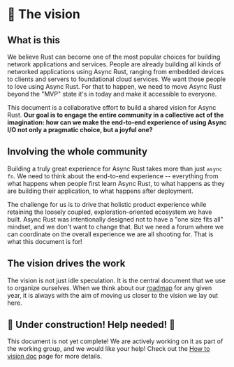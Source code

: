 # 🔮 The vision

## What is this

We believe Rust can become one of the most popular choices for building network applications and services. People are already building all kinds of networked applications using Async Rust, ranging from embedded devices to clients and servers to foundational cloud services. We want those people to love using Async Rust. For that to happen, we need to move Async Rust beyond the "MVP" state it's in today and make it accessible to everyone.

This document is a collaborative effort to build a shared vision for Async Rust. **Our goal is to engage the entire community in a collective act of the imagination: how can we make the end-to-end experience of using Async I/O not only a pragmatic choice, but a joyful one?**

## Involving the whole community

Building a truly great experience for Async Rust takes more than just `async fn`. We need to think about the end-to-end experience -- everything from what happens when people first learn Async Rust, to what happens as they are building their application, to what happens after deployment.

The challenge for us is to drive that holistic product experience while retaining the loosely coupled, exploration-oriented ecosystem we have built. Async Rust was intentionally designed not to have a "one size fits all" mindset, and we don't want to change that. But we need a forum where we can coordinate on the overall experience we are all shooting for. That is what this document is for!

## The vision drives the work

The vision is not just idle speculation. It is the central document that we use to organize ourselves. When we think about our [roadmap](./vision/roadmap.md) for any given year, it is always with the aim of moving us closer to the vision we lay out here.

[cc]: ./vision/charaters.md

## 🚧 Under construction! Help needed! 🚧

This document is not yet complete! We are actively working on it as part of the working group, and we would like your help! Check out the [How to vision doc](./vision/how_to_vision_doc.md) page for more details.
